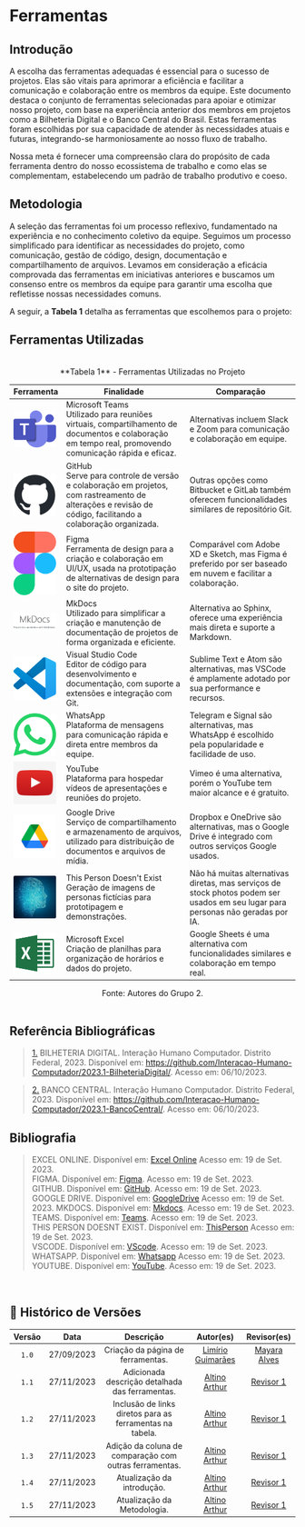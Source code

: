 # Ferramentas

## Introdução

A escolha das ferramentas adequadas é essencial para o sucesso de projetos. Elas são vitais para aprimorar a eficiência e facilitar a comunicação e colaboração entre os membros da equipe. Este documento destaca o conjunto de ferramentas selecionadas para apoiar e otimizar nosso projeto, com base na experiência anterior dos membros em projetos como a Bilheteria Digital e o Banco Central do Brasil. Estas ferramentas foram escolhidas por sua capacidade de atender às necessidades atuais e futuras, integrando-se harmoniosamente ao nosso fluxo de trabalho.

Nossa meta é fornecer uma compreensão clara do propósito de cada ferramenta dentro do nosso ecossistema de trabalho e como elas se complementam, estabelecendo um padrão de trabalho produtivo e coeso.

## Metodologia

A seleção das ferramentas foi um processo reflexivo, fundamentado na experiência e no conhecimento coletivo da equipe. Seguimos um processo simplificado para identificar as necessidades do projeto, como comunicação, gestão de código, design, documentação e compartilhamento de arquivos. Levamos em consideração a eficácia comprovada das ferramentas em iniciativas anteriores e buscamos um consenso entre os membros da equipe para garantir uma escolha que refletisse nossas necessidades comuns.

A seguir, a **Tabela 1** detalha as ferramentas que escolhemos para o projeto:

## Ferramentas Utilizadas

<br>

<center>
**Tabela 1** - Ferramentas Utilizadas no Projeto
</center>

| Ferramenta | Finalidade | Comparação |
| --- | --- | --- |
| <img src="../assets/teams.png" width="75" align="center"> | Microsoft Teams<br/>Utilizado para reuniões virtuais, compartilhamento de documentos e colaboração em tempo real, promovendo comunicação rápida e eficaz. | Alternativas incluem Slack e Zoom para comunicação e colaboração em equipe. |
| <img src="../assets/github.png" width="75" align="center"> | GitHub<br/>Serve para controle de versão e colaboração em projetos, com rastreamento de alterações e revisão de código, facilitando a colaboração organizada. | Outras opções como Bitbucket e GitLab também oferecem funcionalidades similares de repositório Git. |
| <img src="../assets/figma.png" width="75" align="center"> | Figma<br/>Ferramenta de design para a criação e colaboração em UI/UX, usada na prototipação de alternativas de design para o site do projeto. | Comparável com Adobe XD e Sketch, mas Figma é preferido por ser baseado em nuvem e facilitar a colaboração. |
| <img src="../assets/mkdocs.png" width="75" align="center"> | MkDocs<br/>Utilizado para simplificar a criação e manutenção de documentação de projetos de forma organizada e eficiente. | Alternativa ao Sphinx, oferece uma experiência mais direta e suporte a Markdown. |
| <img src="../assets/vscode.png" width="75" align="center"> | Visual Studio Code<br/>Editor de código para desenvolvimento e documentação, com suporte a extensões e integração com Git. | Sublime Text e Atom são alternativas, mas VSCode é amplamente adotado por sua performance e recursos. |
| <img src="../assets/whatsapp.png" width="75" align="center"> | WhatsApp<br/>Plataforma de mensagens para comunicação rápida e direta entre membros da equipe. | Telegram e Signal são alternativas, mas WhatsApp é escolhido pela popularidade e facilidade de uso. |
| <img src="../assets/youtube.jpg" width="75" align="center"> | YouTube<br/>Plataforma para hospedar vídeos de apresentações e reuniões do projeto. | Vimeo é uma alternativa, porém o YouTube tem maior alcance e é gratuito. |
| <img src="../assets/gdrive.png" width="75" align="center"> | Google Drive<br/>Serviço de compartilhamento e armazenamento de arquivos, utilizado para distribuição de documentos e arquivos de mídia. | Dropbox e OneDrive são alternativas, mas o Google Drive é integrado com outros serviços Google usados. |
| <img src="../assets/thispersondoesntexist.png" width="75" align="center"> | This Person Doesn't Exist<br/>Geração de imagens de personas fictícias para prototipagem e demonstrações. | Não há muitas alternativas diretas, mas serviços de stock photos podem ser usados em seu lugar para personas não geradas por IA. |
| <img src="../assets/excel_logo.png" width="75" align="center"> | Microsoft Excel<br/>Criação de planilhas para organização de horários e dados do projeto. | Google Sheets é uma alternativa com funcionalidades similares e colaboração em tempo real. |


<center>
Fonte: Autores do Grupo 2.
</center>

<br>

## Referência Bibliográficas

> <a id=“RP2” href=“#TEC2”>1.</a> BILHETERIA DIGITAL. Interação Humano Computador. Distrito Federal, 2023. Disponível em: <https://github.com/Interacao-Humano-Computador/2023.1-BilheteriaDigital/>. Acesso em: 06/10/2023.

> <a id=“RP3” href=“#TEC3”>2.</a> BANCO CENTRAL. Interação Humano Computador. Distrito Federal, 2023. Disponível em: <https://github.com/Interacao-Humano-Computador/2023.1-BancoCentral/>. Acesso em: 06/10/2023.

## Bibliografia

>EXCEL ONLINE. Disponível em: [Excel Online](https://www.microsoft.com/pt-br/microsoft-365/free-office-online-for-the-web) Acesso em: 19 de Set. 2023.</br>
>FIGMA. Disponível em: [Figma](https://www.figma.com/). Acesso em: 19 de Set. 2023.</br>
>GITHUB. Disponível em: [GitHub](https://github.com). Acesso em: 19 de Set. 2023.</br>
>GOOGLE DRIVE. Disponível em: [GoogleDrive](https://drive.google.com/drive/) Acesso em: 19 de Set. 2023.
>MKDOCS. Disponível em: [Mkdocs](https://www.mkdocs.org/). Acesso em: 19 de Set. 2023.</br>
>TEAMS. Disponível em: [Teams](https://www.microsoft.com/pt-br/microsoft-teams/log-in). Acesso em: 19 de Set. 2023.</br>
>THIS PERSON DOESNT EXIST. Disponível em: [ThisPerson](https://this-person-does-not-exist.com/en) Acesso em: 19 de Set. 2023.</br>
>VSCODE. Disponível em: [VScode](https://code.visualstudio.com/). Acesso em: 19 de Set. 2023.</br>
>WHATSAPP. Disponível em: [Whatsapp](https://web.whatsapp.com/) Acesso em: 19 de Set. 2023.</br>
>YOUTUBE. Disponível em: [YouTube](https://youtube.com). Acesso em: 19 de Set. 2023.</br>
</br>

## 📑 Histórico de Versões

| Versão  |    Data    |                        Descrição                        |                                             Autor(es)                                             |                  Revisor(es)                   |
| :-----: | :--------: | :-----------------------------------------------------: | :-----------------------------------------------------------------------------------------------: | :--------------------------------------------: |
|`1.0` | 27/09/2023 | Criação da página de ferramentas.                       | [Limírio Guimarães](https://github.com/LimirioGuimaraes) | [Mayara Alves](https://github.com/Mayara-tech)|
|`1.1` | 27/11/2023 | Adicionada descrição detalhada das ferramentas.         | [Altino Arthur](https://github.com/arthurrochamoreira)   | [Revisor 1](https://github.com/revisor1)       |
|`1.2` | 27/11/2023 | Inclusão de links diretos para as ferramentas na tabela.| [Altino Arthur](https://github.com/arthurrochamoreira)   | [Revisor 1](https://github.com/revisor1)       |
|`1.3` | 27/11/2023 | Adição da coluna de comparação com outras ferramentas.  | [Altino Arthur](https://github.com/arthurrochamoreira)   | [Revisor 1](https://github.com/revisor1)       |
|`1.4` | 27/11/2023 | Atualização da introdução.                              | [Altino Arthur](https://github.com/arthurrochamoreira)   | [Revisor 1](https://github.com/revisor1)       |
|`1.5` | 27/11/2023 | Atualização da Metodologia.                             | [Altino Arthur](https://github.com/arthurrochamoreira)   | [Revisor 1](https://github.com/revisor1)       |
